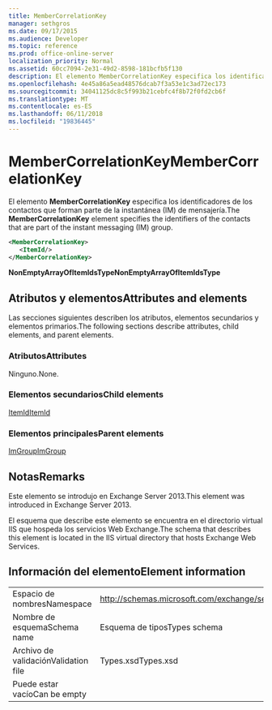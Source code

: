 ```yaml
---
title: MemberCorrelationKey
manager: sethgros
ms.date: 09/17/2015
ms.audience: Developer
ms.topic: reference
ms.prod: office-online-server
localization_priority: Normal
ms.assetid: 60cc7094-2e31-49d2-8598-181bcfb5f130
description: El elemento MemberCorrelationKey especifica los identificadores de los contactos que forman parte de la instantánea (IM) de mensajería.
ms.openlocfilehash: 4e45a86a5ead48576dcab7f3a53e1c3ad72ec173
ms.sourcegitcommit: 34041125dc8c5f993b21cebfc4f8b72f0fd2cb6f
ms.translationtype: MT
ms.contentlocale: es-ES
ms.lasthandoff: 06/11/2018
ms.locfileid: "19836445"
---
```

# <a name="membercorrelationkey"></a><span data-ttu-id="76320-103">MemberCorrelationKey</span><span class="sxs-lookup"><span data-stu-id="76320-103">MemberCorrelationKey</span></span>

<span data-ttu-id="76320-104">El elemento **MemberCorrelationKey** especifica los identificadores de los contactos que forman parte de la instantánea (IM) de mensajería.</span><span class="sxs-lookup"><span data-stu-id="76320-104">The **MemberCorrelationKey** element specifies the identifiers of the contacts that are part of the instant messaging (IM) group.</span></span> 
  
```XML
<MemberCorrelationKey>
   <ItemId/>
</MemberCorrelationKey>
```

<span data-ttu-id="76320-105">**NonEmptyArrayOfItemIdsType**</span><span class="sxs-lookup"><span data-stu-id="76320-105">**NonEmptyArrayOfItemIdsType**</span></span>

## <a name="attributes-and-elements"></a><span data-ttu-id="76320-106">Atributos y elementos</span><span class="sxs-lookup"><span data-stu-id="76320-106">Attributes and elements</span></span>

<span data-ttu-id="76320-107">Las secciones siguientes describen los atributos, elementos secundarios y elementos primarios.</span><span class="sxs-lookup"><span data-stu-id="76320-107">The following sections describe attributes, child elements, and parent elements.</span></span>
  
### <a name="attributes"></a><span data-ttu-id="76320-108">Atributos</span><span class="sxs-lookup"><span data-stu-id="76320-108">Attributes</span></span>

<span data-ttu-id="76320-109">Ninguno.</span><span class="sxs-lookup"><span data-stu-id="76320-109">None.</span></span>
  
### <a name="child-elements"></a><span data-ttu-id="76320-110">Elementos secundarios</span><span class="sxs-lookup"><span data-stu-id="76320-110">Child elements</span></span>

[<span data-ttu-id="76320-111">ItemId</span><span class="sxs-lookup"><span data-stu-id="76320-111">ItemId</span></span>](itemid.md)
  
### <a name="parent-elements"></a><span data-ttu-id="76320-112">Elementos principales</span><span class="sxs-lookup"><span data-stu-id="76320-112">Parent elements</span></span>

[<span data-ttu-id="76320-113">ImGroup</span><span class="sxs-lookup"><span data-stu-id="76320-113">ImGroup</span></span>](imgroup.md)
  
## <a name="remarks"></a><span data-ttu-id="76320-114">Notas</span><span class="sxs-lookup"><span data-stu-id="76320-114">Remarks</span></span>

<span data-ttu-id="76320-115">Este elemento se introdujo en Exchange Server 2013.</span><span class="sxs-lookup"><span data-stu-id="76320-115">This element was introduced in Exchange Server 2013.</span></span>
  
<span data-ttu-id="76320-116">El esquema que describe este elemento se encuentra en el directorio virtual IIS que hospeda los servicios Web Exchange.</span><span class="sxs-lookup"><span data-stu-id="76320-116">The schema that describes this element is located in the IIS virtual directory that hosts Exchange Web Services.</span></span>
  
## <a name="element-information"></a><span data-ttu-id="76320-117">Información del elemento</span><span class="sxs-lookup"><span data-stu-id="76320-117">Element information</span></span>

|||
|:-----|:-----|
|<span data-ttu-id="76320-118">Espacio de nombres</span><span class="sxs-lookup"><span data-stu-id="76320-118">Namespace</span></span>  <br/> |http://schemas.microsoft.com/exchange/services/2006/types  <br/> |
|<span data-ttu-id="76320-119">Nombre de esquema</span><span class="sxs-lookup"><span data-stu-id="76320-119">Schema name</span></span>  <br/> |<span data-ttu-id="76320-120">Esquema de tipos</span><span class="sxs-lookup"><span data-stu-id="76320-120">Types schema</span></span>  <br/> |
|<span data-ttu-id="76320-121">Archivo de validación</span><span class="sxs-lookup"><span data-stu-id="76320-121">Validation file</span></span>  <br/> |<span data-ttu-id="76320-122">Types.xsd</span><span class="sxs-lookup"><span data-stu-id="76320-122">Types.xsd</span></span>  <br/> |
|<span data-ttu-id="76320-123">Puede estar vacío</span><span class="sxs-lookup"><span data-stu-id="76320-123">Can be empty</span></span>  <br/> ||
   

